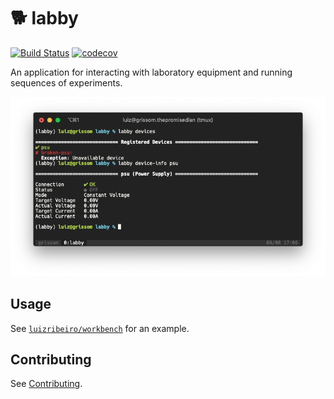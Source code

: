# 🐕 labby

[![Build Status](https://travis-ci.com/luizribeiro/labby.svg?branch=master)](https://travis-ci.com/luizribeiro/labby)
[![codecov](https://codecov.io/gh/luizribeiro/labby/branch/master/graph/badge.svg)](https://codecov.io/gh/luizribeiro/labby)

An application for interacting with laboratory equipment and running
sequences of experiments.

![Screenshot](docs/img/screenshot.png)

## Usage

See [`luizribeiro/workbench`](https://github.com/luizribeiro/workbench) for an example.

## Contributing

See [Contributing](docs/contributing.md).
